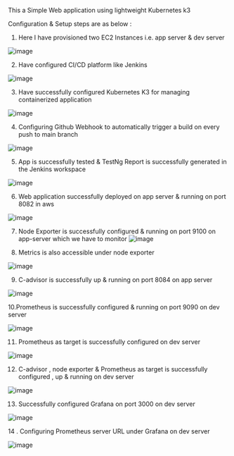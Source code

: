 This a Simple Web application using lightweight Kubernetes k3

Configuration & Setup steps are as below : 
1. Here I have provisioned two EC2 Instances i.e. app server & dev server
   
![image](https://github.com/rahulk8/BipolarFactoryAssignment/assets/37226415/12696526-ccef-4cea-851a-b498052a74a9)

2. Have configured CI/CD platform like Jenkins
   
![image](https://github.com/rahulk8/BipolarFactoryAssignment/assets/37226415/1eaea1a7-41b9-45bb-9652-2bf550ab3b86)

3. Have successfully configured Kubernetes K3 for managing containerized application

![image](https://github.com/rahulk8/BipolarFactoryAssignment/assets/37226415/db9b3de9-69f6-4079-880f-15a1b2195540)

4. Configuring Github Webhook to automatically trigger a build on every push to main branch

![image](https://github.com/rahulk8/BipolarFactoryAssignment/assets/37226415/9840564b-cf45-4311-b3cd-96c709e9bfb4)

5. App is successfully tested & TestNg Report is successfully generated in the Jenkins workspace

![image](https://github.com/rahulk8/BipolarFactoryAssignment/assets/37226415/ade3a154-b24b-43d5-be22-595f1235f418)

6. Web application successfully deployed on app server & running on port 8082 in aws

![image](https://github.com/rahulk8/BipolarFactoryAssignment/assets/37226415/d06391f2-330d-44b7-b987-d754aee12a12)

7. Node Exporter is successfully configured & running on port 9100 on app-server which we have to monitor
![image](https://github.com/rahulk8/BipolarFactoryAssignment/assets/37226415/0940494a-a7db-45f9-9990-1a68177a1ee2)

8. Metrics is also accessible under node exporter

![image](https://github.com/rahulk8/BipolarFactoryAssignment/assets/37226415/023b3aed-ba35-4cbd-9b56-6119496744e4)

9. C-advisor is successfully up & running on port 8084 on app server

![image](https://github.com/rahulk8/BipolarFactoryAssignment/assets/37226415/7a049032-83b7-4d79-932d-0c7db55741d5)

10.Prometheus is successfully configured & running on port 9090 on dev server

![image](https://github.com/rahulk8/BipolarFactoryAssignment/assets/37226415/01b20c42-1055-4ccf-8f39-f28ab595721a)

11. Prometheus as target is successfully configured on dev server

![image](https://github.com/rahulk8/BipolarFactoryAssignment/assets/37226415/a9f98e90-a2a9-4704-9b41-ee9290338508)

12. C-advisor , node exporter & Prometheus as target is successfully configured , up &  running  on dev server

![image](https://github.com/rahulk8/BipolarFactoryAssignment/assets/37226415/2d7293af-4fac-4b03-981c-30174749bfe5)

13. Successfully configured Grafana on port 3000 on dev server 

![image](https://github.com/rahulk8/BipolarFactoryAssignment/assets/37226415/0773f639-637a-424a-a2b2-b8c565085e44)

14 . Configuring Prometheus server URL under Grafana on dev server

![image](https://github.com/rahulk8/BipolarFactoryAssignment/assets/37226415/eeba31eb-8755-4212-826f-d3dc7ff8b1ad)






